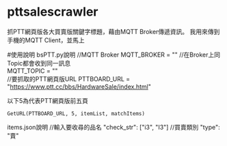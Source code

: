 # pttsalescrawler
抓PTT網頁版各大買賣版關鍵字標題，藉由MQTT Broker傳遞資訊。
我用來傳到手機的MQTT Client，並馬上

#使用說明
bsPTT.py說明
        //MQTT Broker
        MQTT_BROKER = ""
        //在Broker上同Topic都會收到同一訊息  
        MQTT_TOPIC = ""   
        //要抓取的PTT網頁版URL
        PTTBOARD_URL = "https://www.ptt.cc/bbs/HardwareSale/index.html"

以下5為代表PTT網頁版前五頁
```pytonh
GetURL(PTTBOARD_URL, 5, itemList, matchItems)  
```
items.json說明
        //輸入要收尋的品名
        "check_str": ["i3", "I3"]
        //買賣類別
        "type": "賣"

